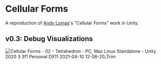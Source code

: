 # Cellular Forms

A reproduction of [Andy Lomas](https://andylomas.com/)'s "Cellular Forms" work in Unity.

## v0.3: Debug Visualizations

![Cellular Forms - 02 - Tetrahedron - PC, Mac  Linux Standalone - Unity 2020 3 3f1 Personal _DX11_ 2021-04-10 12-08-20_Trim](https://user-images.githubusercontent.com/6636020/114276739-fe743d00-99f5-11eb-9242-037c0428ef0a.gif)
